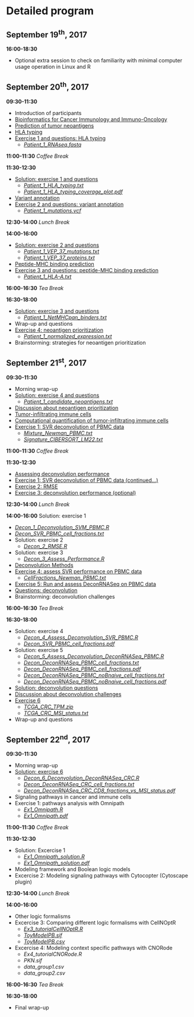 # Detailed program


## September 19<sup>th</sup>, 2017
**16:00-18:30**
* Optional extra session to check on familiarity with minimal computer usage operation in Linux and R


## September 20<sup>th</sup>, 2017
**09:30-11:30** 
* Introduction of participants
* [Bioinformatics for Cancer Immunology and Immuno-Oncology](Material/1_1_Intro.pdf)
* [Prediction of tumor neoantigens](Material/1_2_Prediction_of_tumor_neoantigens.pdf)
* [HLA typing](Material/1_3_HLA_typing.pdf)
* [Exercise 1 and questions: HLA typing](Material/Neoantigen_ex_1.pdf)
  * [*Patient_1_RNAseq.fastq*](Input_data/Patient_1_RNAseq.fastq)

**11:00-11:30**
*Coffee Break*

**11:30-12:30**
* [Solution: exercise 1 and questions](Material/Neoantigen_ex_1_sol.pdf)
  * [*Patient_1_HLA_typing.txt*](Material/Patient_1_HLA_typing.txt)
  * [*Patient_1_HLA_typing_coverage_plot.pdf*](Material/Patient_1_HLA_typing_coverage_plot.pdf)
* [Variant annotation](Material/1_4_Variant_annotation.pdf)
* [Exercise 2 and questions: variant annotation](Material/Neoantigen_ex_2.pdf)
  * [*Patient_1_mutations.vcf*](Input_data/Patient_1_mutations.vcf)

**12:30-14:00**
*Lunch Break*

**14:00-16:00**
* [Solution: exercise 2 and questions](Material/Neoantigen_ex_2_sol.pdf)
  * [*Patient_1_VEP_37_mutations.txt*](Material/Patient_1_VEP_37_mutations.txt)
  * [*Patient_1_VEP_37_proteins.txt*](Material/Patient_1_VEP_37_proteins.txt)
* [Peptide-MHC binding prediction](Material/1_5_Peptide-MHC_binding_prediction.pdf)
* [Exercise 3 and questions: peptide-MHC binding prediction](Material/Neoantigen_ex_3.pdf)
  * [*Patient_1_HLA-A.txt*](Input_data/Patient_1_HLA-A.txt)

**16:00-16:30**
*Tea Break*

**16:30-18:00**
* [Solution: exercise 3 and questions](Material/Neoantigen_ex_3_sol.pdf)
  * [*Patient_1_NetMHCpan_binders.txt*](Material/Patient_1_NetMHCpan_binders.txt)
* Wrap-up and questions
* [Exercise 4: neoantigen prioritization](Material/Neoantigen_ex_4.pdf)
  * [*Patient_1_normalized_expression.txt*](Input_data/Patient_1_normalized_expression.txt)
* Brainstorming: strategies for neoantigen prioritization


## September 21<sup>st</sup>, 2017

**09:30-11:30** 
* Morning wrap-up
* [Solution: exercise 4 and questions](Material/Neoantigen_ex_4_sol.pdf)
  * [*Patient_1_candidate_neoantigens.txt*](Material/Patient_1_candidate_neoantigens.txt)
* [Discussion about neoantigen prioritization](Material/Discussion_neoantigen_prioritization.pdf)
* [Tumor-infiltrating immune cells](Material/2_1_Tumor-infiltrating_immune_cells.pdf)
* [Computational quantification of tumor-infiltrating immune cells](Material/2_2_Computational_quantification_of_tumor_infiltrating_immune_cells.pdf)
* [Exercise 1: SVR deconvolution of PBMC data](Material/Deconvolution_ex_1.pdf)
  * [*Mixture_Newman_PBMC.txt*](Input_data/Mixture_Newman_PBMC.txt)
  * [*Signature_CIBERSORT_LM22.txt*](Input_data/Signature_CIBERSORT_LM22.txt)

**11:00-11:30**
*Coffee Break*

**11:30-12:30**
* [Assessing deconvolution performance](Material/2_3_Assessing_deconvolution_performance.pdf)
* [Exercise 1: SVR deconvolution of PBMC data (continued…)](Material/Deconvolution_ex_1.pdf)
* [Exercise 2: RMSE](Material/Deconvolution_ex_2.pdf)
* [Exercise 3: deconvolution performance (optional)](Material/Deconvolution_ex_3.pdf)

**12:30-14:00**
*Lunch Break*

**14:00-16:00**
Solution: exercise 1
 * [*Decon_1_Deconvolution_SVM_PBMC.R*](Material/Decon_1_Deconvolution_SVM_PBMC.R)
 * [*Decon_SVR_PBMC_cell_fractions.txt*](Material/Decon_SVR_PBMC_cell_fractions.txt)
* Solution: exercise 2
  * [*Decon_2_RMSE.R*](Material/Decon_2_RMSE.R)
* Solution: exercise 3
  * [*Decon_3_Assess_Performance.R*](Material/Decon_3_Assess_Performance.R)
* [Deconvolution Methods](Material/2_4_Deconvolution_methods.pdf)
* [Exercise 4: assess SVR performance on PBMC data](Material/Deconvolution_ex_4.pdf)
  * [*CellFractions_Newman_PBMC.txt*](Input_data/CellFractions_Newman_PBMC.txt)
* [Exercise 5: Run and assess DeconRNASeq on PBMC data](Material/Deconvolution_ex_5.pdf)
* [Questions: deconvolution](Material/Deconvolution_questions.pdf)
* Brainstorming: deconvolution challenges

**16:00-16:30**
*Tea Break*

**16:30-18:00**
* Solution: exercise 4
  * [*Decon_4_Assess_Deconvolution_SVR_PBMC.R*](Material/Decon_4_Assess_Deconvolution_SVR_PBMC.R)
  * [*Decon_SVR_PBMC_cell_fractions.pdf*](Material/Decon_SVR_PBMC_cell_fractions.pdf)
* Solution: exercise 5
  * [*Decon_5_Assess_Deconvolution_DeconRNASeq_PBMC.R*](Material/Decon_5_Assess_Deconvolution_DeconRNASeq_PBMC.R)
  * [*Decon_DeconRNASeq_PBMC_cell_fractions.txt*](Material/Decon_DeconRNASeq_PBMC_cell_fractions.txt)
  * [*Decon_DeconRNASeq_PBMC_cell_fractions.pdf*](Material/Decon_DeconRNASeq_PBMC_cell_fractions.pdf)
  * [*Decon_DeconRNASeq_PBMC_noBnaive_cell_fractions.txt*](Material/Decon_DeconRNASeq_PBMC_noBnaive_cell_fractions.txt)
  * [*Decon_DeconRNASeq_PBMC_noBnaive_cell_fractions.pdf*](Material/Decon_DeconRNASeq_PBMC_noBnaive_cell_fractions.pdf)
* [Solution: deconvolution questions](Material/Deconvolution_questions_sol.pdf)
* [Discussion about deconvolution challenges](Material/Discussion_deconvolution_challenges.pdf)
* [Exercise 6](Material/Deconvolution_ex_6.pdf)
  * [*TCGA_CRC_TPM.zip*](Input_data/TCGA_CRC_TPM.zip)
  * [*TCGA_CRC_MSI_status.txt*](Input_data/TCGA_CRC_MSI_status.txt)
* Wrap-up and questions
 

## September 22<sup>nd</sup>, 2017

**09:30-11:30** 
* Morning wrap-up
* [Solution: exercise 6](Material/Deconvolution_ex_6_sol.pdf)
  * [*Decon_6_Deconvolution_DeconRNASeq_CRC.R*](Material/Decon_6_Deconvolution_DeconRNASeq_CRC.R)
  * [*Decon_DeconRNASeq_CRC_cell_fractions.txt*](Material/Decon_DeconRNASeq_CRC_cell_fractions.txt)
  * [*Decon_DeconRNASeq_CRC_CD8_fractions_vs_MSI_status.pdf*](Material/Decon_DeconRNASeq_CRC_CD8_fractions_vs_MSI_status.pdf)
* Signaling pathways in cancer and immune cells
* Exercise 1: pathways analysis with Omnipath
  * [*Ex1_Omnipath.R*](Material/Ex1_Omnipath.R)
  * [*Ex1_Omnipath.pdf*](Material/Ex1_Omnipath.pdf)

**11:00-11:30**
*Coffee Break*

**11:30-12:30**
* Solution: Excercise 1
  * [*Ex1_Omnipath_solution.R*](Material/Ex1_Omnipath_solution.R)
  * [*Ex1_Omnipath_solution.pdf*](Material/Ex1_Omnipath_solution.pdf)
* Modeling framework and Boolean logic models
* Excercise 2: Modeling signaling pathways with Cytocopter (Cytoscape plugin)

**12:30-14:00**
*Lunch Break*

**14:00-16:00**
* Other logic formalisms
* Excercise 3: Comparing different logic formalisms with CellNOptR
  * [*Ex3_tutorialCellNOptR.R*](Material/Ex3_tutorialCellNOptR.R)
  * [*ToyModelPB.sif*](Input_data/ToyModelPB.sif)
  * [*ToyModelPB.csv*](Input_data/ToyModelPB.csv)
* Excercise 4: Modeling context specific pathways with CNORode
  * *Ex4_tutorialCNORode.R*
  * *PKN.sif*
  * *data_group1.csv*
  * *data_group2.csv*
 

**16:00-16:30**
*Tea Break*

**16:30-18:00**
* Final wrap-up

